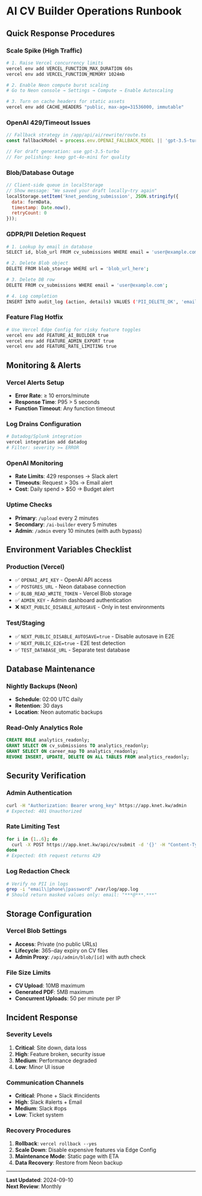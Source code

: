 # AI CV Builder Operations Runbook

## Quick Response Procedures

### Scale Spike (High Traffic)
```bash
# 1. Raise Vercel concurrency limits
vercel env add VERCEL_FUNCTION_MAX_DURATION 60s
vercel env add VERCEL_FUNCTION_MEMORY 1024mb

# 2. Enable Neon compute burst scaling
# Go to Neon console → Settings → Compute → Enable Autoscaling

# 3. Turn on cache headers for static assets
vercel env add CACHE_HEADERS "public, max-age=31536000, immutable"
```

### OpenAI 429/Timeout Issues
```javascript
// Fallback strategy in /app/api/ai/rewrite/route.ts
const fallbackModel = process.env.OPENAI_FALLBACK_MODEL || 'gpt-3.5-turbo';

// For draft generation: use gpt-3.5-turbo
// For polishing: keep gpt-4o-mini for quality
```

### Blob/Database Outage
```javascript
// Client-side queue in localStorage
// Show message: "We saved your draft locally—try again"
localStorage.setItem('knet_pending_submission', JSON.stringify({
  data: formData,
  timestamp: Date.now(),
  retryCount: 0
}));
```

### GDPR/PII Deletion Request
```bash
# 1. Lookup by email in database
SELECT id, blob_url FROM cv_submissions WHERE email = 'user@example.com';

# 2. Delete Blob object
DELETE FROM blob_storage WHERE url = 'blob_url_here';

# 3. Delete DB row
DELETE FROM cv_submissions WHERE email = 'user@example.com';

# 4. Log completion
INSERT INTO audit_log (action, details) VALUES ('PII_DELETE_OK', 'email@example.com');
```

### Feature Flag Hotfix
```bash
# Use Vercel Edge Config for risky feature toggles
vercel env add FEATURE_AI_BUILDER true
vercel env add FEATURE_ADMIN_EXPORT true
vercel env add FEATURE_RATE_LIMITING true
```

## Monitoring & Alerts

### Vercel Alerts Setup
- **Error Rate**: ≥ 10 errors/minute
- **Response Time**: P95 > 5 seconds
- **Function Timeout**: Any function timeout

### Log Drains Configuration
```bash
# Datadog/Splunk integration
vercel integration add datadog
# Filter: severity >= ERROR
```

### OpenAI Monitoring
- **Rate Limits**: 429 responses → Slack alert
- **Timeouts**: Request > 30s → Email alert
- **Cost**: Daily spend > $50 → Budget alert

### Uptime Checks
- **Primary**: `/upload` every 2 minutes
- **Secondary**: `/ai-builder` every 5 minutes
- **Admin**: `/admin` every 10 minutes (with auth bypass)

## Environment Variables Checklist

### Production (Vercel)
- ✅ `OPENAI_API_KEY` - OpenAI API access
- ✅ `POSTGRES_URL` - Neon database connection
- ✅ `BLOB_READ_WRITE_TOKEN` - Vercel Blob storage
- ✅ `ADMIN_KEY` - Admin dashboard authentication
- ❌ `NEXT_PUBLIC_DISABLE_AUTOSAVE` - Only in test environments

### Test/Staging
- ✅ `NEXT_PUBLIC_DISABLE_AUTOSAVE=true` - Disable autosave in E2E
- ✅ `NEXT_PUBLIC_E2E=true` - E2E test detection
- ✅ `TEST_DATABASE_URL` - Separate test database

## Database Maintenance

### Nightly Backups (Neon)
- **Schedule**: 02:00 UTC daily
- **Retention**: 30 days
- **Location**: Neon automatic backups

### Read-Only Analytics Role
```sql
CREATE ROLE analytics_readonly;
GRANT SELECT ON cv_submissions TO analytics_readonly;
GRANT SELECT ON career_map TO analytics_readonly;
REVOKE INSERT, UPDATE, DELETE ON ALL TABLES FROM analytics_readonly;
```

## Security Verification

### Admin Authentication
```bash
curl -H "Authorization: Bearer wrong_key" https://app.knet.kw/admin
# Expected: 401 Unauthorized
```

### Rate Limiting Test
```bash
for i in {1..6}; do
  curl -X POST https://app.knet.kw/api/cv/submit -d '{}' -H "Content-Type: application/json"
done
# Expected: 6th request returns 429
```

### Log Redaction Check
```bash
# Verify no PII in logs
grep -i "email\|phone\|password" /var/log/app.log
# Should return masked values only: email: "***@***.***"
```

## Storage Configuration

### Vercel Blob Settings
- **Access**: Private (no public URLs)
- **Lifecycle**: 365-day expiry on CV files
- **Admin Proxy**: `/api/admin/blob/[id]` with auth check

### File Size Limits
- **CV Upload**: 10MB maximum
- **Generated PDF**: 5MB maximum
- **Concurrent Uploads**: 50 per minute per IP

## Incident Response

### Severity Levels
1. **Critical**: Site down, data loss
2. **High**: Feature broken, security issue  
3. **Medium**: Performance degraded
4. **Low**: Minor UI issue

### Communication Channels
- **Critical**: Phone + Slack #incidents
- **High**: Slack #alerts + Email
- **Medium**: Slack #ops
- **Low**: Ticket system

### Recovery Procedures
1. **Rollback**: `vercel rollback --yes`
2. **Scale Down**: Disable expensive features via Edge Config
3. **Maintenance Mode**: Static page with ETA
4. **Data Recovery**: Restore from Neon backup

---

**Last Updated**: 2024-09-10  
**Next Review**: Monthly
